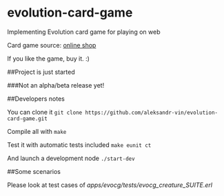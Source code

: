 evolution-card-game
===================

Implementing Evolution card game for playing on web

Card game source: [online shop](http://igroved.ru/games/evolution-series/evolution/?code=evolution&categoryCode=evolution-series "Igroved")

If you like the game, buy it. :)


##Project is just started

###Not an alpha/beta release yet!


##Developers notes

You can clone it `git clone https://github.com/aleksandr-vin/evolution-card-game.git`

Compile all with `make`

Test it with automatic tests included `make eunit ct`

And launch a development node `./start-dev`


##Some scenarios

Please look at test cases of *apps/evocg/tests/evocg_creature_SUITE.erl*
